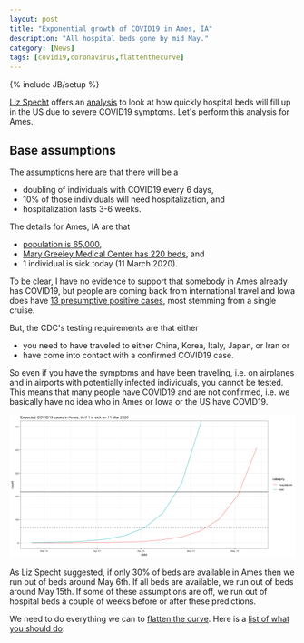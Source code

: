 ```yaml
---
layout: post
title: "Exponential growth of COVID19 in Ames, IA"
description: "All hospital beds gone by mid May."
category: [News]
tags: [covid19,coronavirus,flattenthecurve]
---
```


{% include JB/setup %}

[Liz Specht](https://twitter.com/LizSpecht) offers an 
[analysis](https://www.statnews.com/2020/03/10/simple-math-alarming-answers-covid-19/) 
to look at how quickly hospital beds will fill up in the US due to severe 
COVID19 symptoms. Let's perform this analysis for Ames. 

## Base assumptions

The 
[assumptions](https://www.statnews.com/2020/03/10/simple-math-alarming-answers-covid-19/) here are that there will be a 

  - doubling of individuals with COVID19 every 6 days,
  - 10% of those individuals will need hospitalization, and
  - hospitalization lasts 3-6 weeks.
  
The details for Ames, IA are that 

  - [population is 65,000](https://en.wikipedia.org/wiki/Ames,_Iowa#2010_census), 
  - [Mary Greeley Medical Center has 220 beds](https://www.mgmc.org/), and 
  - 1 individual is sick today (11 March 2020).
  
To be clear, I have no evidence to support that somebody in Ames already has 
COVID19, but people are coming back from international travel 
and Iowa does have 
[13 presumptive positive cases](https://idph.iowa.gov/Emerging-Health-Issues/Novel-Coronavirus), 
most stemming from a single cruise.

But, the CDC's testing requirements are that either

  - you need to have traveled to either China, Korea, Italy, Japan, or Iran or 
  - have come into contact with a confirmed COVID19 case.
  
So even if you have the symptoms and have been traveling, 
i.e. on airplanes and in airports with potentially infected individuals,
you cannot be tested.
This means that many people have COVID19 and are not confirmed, 
i.e. we basically have no idea who in Ames or Iowa or the US have COVID19.

  
![Exponential growth of COVID19 in cases and hospitalization in Ames, IA.](/../figs/2020-03-11-exponential-growth-of-covid19-in-ames/exponential-growth-Ames-1.png)

As Liz Specht suggested, 
if only 30% of beds are available in Ames then we run out of beds around 
May 6th. 
If all beds are available, we run out of beds around May 15th. 
If some of these assumptions are off, we run out of hospital beds a couple of 
weeks before or after these predictions.

We need to do everything we can to [flatten the curve](https://www.flattenthecurve.com/).
Here is a [list of what you should do](https://www.flattenthecurve.com/#Do).
